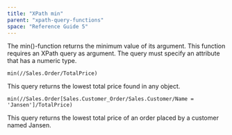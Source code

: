 ```yaml
---
title: "XPath min"
parent: "xpath-query-functions"
space: "Reference Guide 5"
---
```



The min()-function returns the minimum value of its argument.
This function requires an XPath query as argument. The query must specify an attribute that has a numeric type.

```
min(//Sales.Order/TotalPrice)

```

This query returns the lowest total price found in any object.

```
min(//Sales.Order[Sales.Customer_Order/Sales.Customer/Name = 'Jansen']/TotalPrice)

```

This query returns the lowest total price of an order placed by a customer named Jansen.
